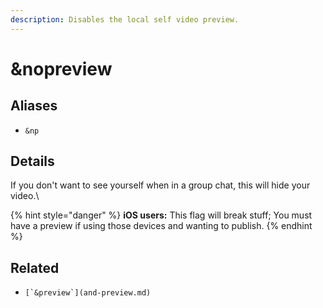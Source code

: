 ```yaml
---
description: Disables the local self video preview.
---
```


# \&nopreview

## Aliases

* `&np`

## Details

If you don't want to see yourself when in a group chat, this will hide your video.\


{% hint style="danger" %}
**iOS users:** This flag will break stuff; You must have a preview if using those devices and wanting to publish.
{% endhint %}

## Related

* ``[`&preview`](and-preview.md)``
